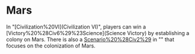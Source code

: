 # Mars

In "[Civilization%20VI](Civilization VI)", players can win a [Victory%20%28Civ6%29%23Science](Science Victory) by establishing a colony on Mars. There is also a [Scenario%20%28Civ2%29](scenario) in "" that focuses on the colonization of Mars.